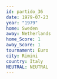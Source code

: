 ```yaml
---
id: partido_36
date: 1979-07-23
year: "1979"
home: Sweden
away: Netherlands
home_Score: 1
away_Score: 1
tournament: Euro
city: Rimini
country: Italy
NEUTRAL: NEUTRAL
---
```

